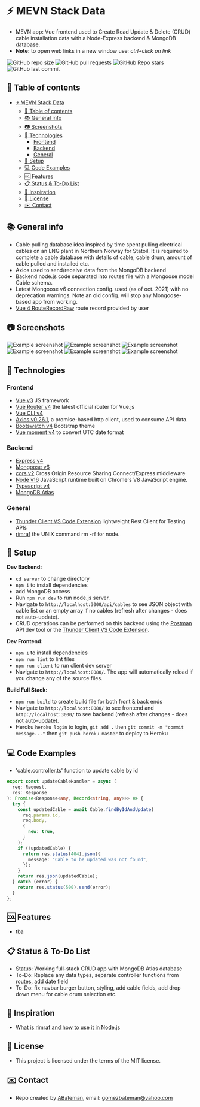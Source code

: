 # :zap: MEVN Stack Data

* MEVN app: Vue frontend used to Create Read Update & Delete (CRUD) cable installation data with a Node-Express backend & MongoDB database.
* **Note:** to open web links in a new window use: _ctrl+click on link_

![GitHub repo size](https://img.shields.io/github/repo-size/AndrewJBateman/mevn-stack-data?style=plastic)
![GitHub pull requests](https://img.shields.io/github/issues-pr/AndrewJBateman/mevn-stack-data?style=plastic)
![GitHub Repo stars](https://img.shields.io/github/stars/AndrewJBateman/mevn-stack-data?style=plastic)
![GitHub last commit](https://img.shields.io/github/last-commit/AndrewJBateman/mevn-stack-data?style=plastic)

## :page_facing_up: Table of contents

* [:zap: MEVN Stack Data](#zap-mevn-stack-data)
  * [:page_facing_up: Table of contents](#page_facing_up-table-of-contents)
  * [:books: General info](#books-general-info)
  * [:camera: Screenshots](#camera-screenshots)
  * [:signal_strength: Technologies](#signal_strength-technologies)
    * [Frontend](#frontend)
    * [Backend](#backend)
    * [General](#general)
  * [:floppy_disk: Setup](#floppy_disk-setup)
  * [:computer: Code Examples](#computer-code-examples)
  * [:cool: Features](#cool-features)
  * [:clipboard: Status & To-Do List](#clipboard-status--to-do-list)
  * [:clap: Inspiration](#clap-inspiration)
  * [:file_folder: License](#file_folder-license)
  * [:envelope: Contact](#envelope-contact)

## :books: General info

* Cable pulling database idea inspired by time spent pulling electrical cables on an LNG plant in Northern Norway for Statoil. It is required to complete a cable database with details of cable, cable drum, amount of cable pulled and installed etc.
* Axios used to send/receive data from the MongoDB backend
* Backend node.js code separated into routes file with a Mongoose model Cable schema.
* Latest Mongoose v6 connection config. used (as of oct. 2021) with no deprecation warnings. Note an old config. will stop any Mongoose-based app from working.
* [Vue 4 RouteRecordRaw](https://next.router.vuejs.org/api/#routerecordraw) route record provided by user

## :camera: Screenshots

![Example screenshot](./img/data.png)
![Example screenshot](./img/create.png)
![Example screenshot](./img/edit.png)
![Example screenshot](./img/mongodb.png)
![Example screenshot](./img/backend.png)
![Example screenshot](./img/info.png)

## :signal_strength: Technologies

### Frontend

* [Vue v3](https://vuejs.org/) JS framework
* [Vue Router v4](https://router.vuejs.org/) the latest official router for Vue.js
* [Vue CLI v4](https://cli.vuejs.org/)
* [Axios v0.26.1](https://github.com/axios/axios), a promise-based http client, used to consume API data.
* [Bootswatch v4](https://bootswatch.com/) Bootstrap theme
* [Vue moment v4](https://github.com/brockpetrie/vue-moment#readme) to convert UTC date format

### Backend

* [Express v4](https://expressjs.com/)
* [Mongoose v6](https://mongoosejs.com/)
* [cors v2](https://www.npmjs.com/package/cors) Cross Origin Resource Sharing Connect/Express middleware
* [Node v16](https://nodejs.org/en/) JavaScript runtime built on Chrome's V8 JavaScript engine.
* [Typescript v4](https://www.typescriptlang.org/)
* [MongoDB Atlas](https://www.mongodb.com/cloud/atlas)

### General

* [Thunder Client VS Code Extension](https://www.thunderclient.io/) lightweight Rest Client for Testing APIs
* [rimraf](https://www.npmjs.com/package/rimraf) the UNIX command rm -rf for node.

## :floppy_disk: Setup

**Dev Backend:**

* `cd server` to change directory
* `npm i` to install dependencies
* add MongoDB access
* Run `npm run dev` to run node.js server.
* Navigate to `http://localhost:3000/api/cables` to see JSON object with cable list or an empty array if no cables (refresh after changes - does not auto-update).
* CRUD operations can be performed on this backend using the [Postman](https://www.postman.com/) API dev tool or the [Thunder Client VS Code Extension](https://www.thunderclient.io/).

**Dev Frontend:**

* `npm i` to install dependencies
* `npm run lint` to lint files
* `npm run client` to run client dev server
* Navigate to `http://localhost:8080/`. The app will automatically reload if you change any of the source files.

**Build Full Stack:**

* `npm run build` to create build file for both front & back ends
* Navigate to `http://localhost:8080/` to see frontend and `http://localhost:3000/` to see backend (refresh after changes - does not auto-update).
* Heroku `heroku login` to login, `git add .` then `git commit -m "commit message..."` then `git push heroku master` to deploy to Heroku

## :computer: Code Examples

* 'cable.controller.ts' function to update cable by id

```typescript
export const updateCableHandler = async (
  req: Request,
  res: Response
): Promise<Response<any, Record<string, any>>> => {
  try {
    const updatedCable = await Cable.findByIdAndUpdate(
      req.params.id,
      req.body,
      {
        new: true,
      }
    );
    if (!updatedCable) {
      return res.status(404).json({
        message: "Cable to be updated was not found",
      });
    }
    return res.json(updatedCable);
  } catch (error) {
    return res.status(500).send(error);
  }
};
```

## :cool: Features

* tba

## :clipboard: Status & To-Do List

* Status: Working full-stack CRUD app with MongoDB Atlas database
* To-Do: Replace any data types, separate controller functions from routes, add date field
* To-Do: fix navbar burger button, styling, add cable fields, add drop down menu for cable drum selection etc.

## :clap: Inspiration

* [What is rimraf and how to use it in Node.js](https://learn.coderslang.com/0024-what-is-rimraf-and-how-to-use-it/)

## :file_folder: License

* This project is licensed under the terms of the MIT license.

## :envelope: Contact

* Repo created by [ABateman](https://github.com/AndrewJBateman), email: gomezbateman@yahoo.com
